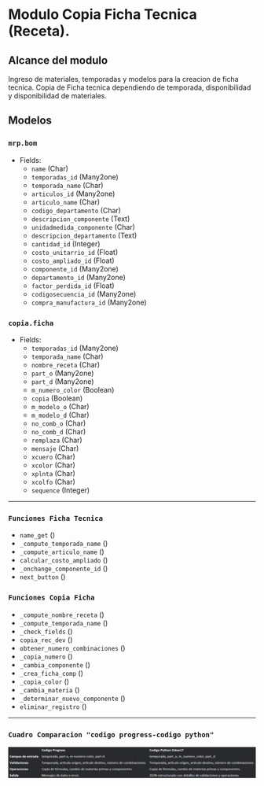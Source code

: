 # Modulo Copia Ficha Tecnica (Receta).

## Alcance del modulo

Ingreso de materiales, temporadas y modelos para la creacion de ficha tecnica.
Copia de Ficha tecnica dependiendo de temporada, disponibilidad y disponibilidad de materiales. 

## Modelos 

### `mrp.bom`
- Fields:
  - `name` (Char)
  - `temporadas_id` (Many2one)
  - `temporada_name` (Char)
  - `articulos_id` (Many2one)
  - `articulo_name` (Char)
  - `codigo_departamento` (Char)
  - `descripcion_componente` (Text)
  - `unidadmedida_componente` (Char)
  - `descripcion_departamento` (Text)
  - `cantidad_id` (Integer)
  - `costo_unitarrio_id` (Float)
  - `costo_ampliado_id` (Float)
  - `componente_id` (Many2one)
  - `departamento_id` (Many2one)
  - `factor_perdida_id` (Float)
  - `codigosecuencia_id` (Many2one)
  - `compra_manufactura_id` (Many2one)

### `copia.ficha`
- Fields:
  - `temporadas_id` (Many2one)
  - `temporada_name` (Char)
  - `nombre_receta` (Char)
  - `part_o` (Many2one)
  - `part_d` (Many2one)
  - `m_numero_color` (Boolean)
  - `copia` (Boolean)
  - `m_modelo_o` (Char)
  - `m_modelo_d` (Char)
  - `no_comb_o` (Char)
  - `no_comb_d` (Char)
  - `remplaza` (Char)
  - `mensaje` (Char)
  - `xcuero` (Char)
  - `xcolor` (Char)
  - `xplnta` (Char)
  - `xcolfo` (Char)
  - `sequence` (Integer)
_________________________________________________

### `Funciones Ficha Tecnica`

  - `name_get` ()
  - `_compute_temporada_name` ()
  - `_compute_articulo_name` ()
  - `calcular_costo_ampliado` ()
  - `_onchange_componente_id` ()
  - `next_button` ()
  

### `Funciones Copia Ficha`

  - `_compute_nombre_receta` ()
  - `_compute_temporada_name` ()
  - `_check_fields` ()
  - `copia_rec_dev` ()
  - `obtener_numero_combinaciones` ()
  - `_copia_numero` ()
  - `_cambia_componente` ()
  - `_crea_ficha_comp` ()
  - `_copia_color` ()
  - `_cambia_materia` ()
  - `_determinar_nuevo_componente` ()
  - `eliminar_registro` ()

_________________________________________________

### `Cuadro Comparacion "codigo progress-codigo python"`


![Cuadro Comparacion](./cuadro_comparacion.png)
